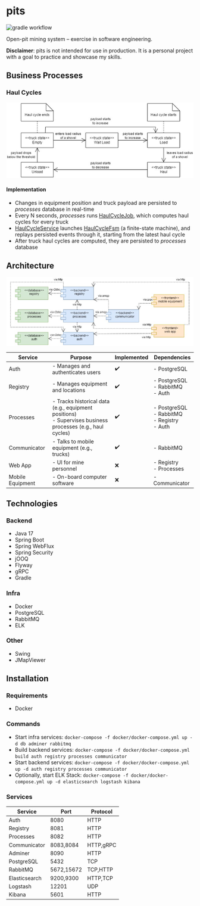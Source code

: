 # pits

![gradle workflow](https://github.com/vkremianskii/pits/actions/workflows/gradle.yml/badge.svg)

Open-pit mining system – exercise in software engineering.

**Disclaimer**: pits is not intended for use in production. It is a personal project with a goal to practice and showcase my skills.

## Business Processes

### Haul Cycles

![State diagram](doc/haul-cycles.jpg)

#### Implementation

- Changes in equipment position and truck payload are persisted to *processes* database in real-time
- Every N seconds, *processes* runs [HaulCycleJob](processes/src/main/java/com/github/vkremianskii/pits/processes/job/HaulCycleJob.java), which computes haul cycles for every truck
- [HaulCycleService](processes/src/main/java/com/github/vkremianskii/pits/processes/logic/HaulCycleService.java) launches [HaulCycleFsm](processes/src/main/java/com/github/vkremianskii/pits/processes/logic/fsm/HaulCycleFsm.java) (a finite-state machine), and replays persisted events through it, starting from the latest haul cycle
- After truck haul cycles are computed, they are persisted to *processes* database

## Architecture

![Component diagram](doc/components.jpg)

|Service|Purpose|Implemented|Dependencies|
|-|-|-|-|
|Auth|- Manages and authenticates users|:heavy_check_mark:|- PostgreSQL|
|Registry|- Manages equipment and locations|:heavy_check_mark:|- PostgreSQL<br>- RabbitMQ<br>- Auth|
|Processes|- Tracks historical data (e.g., equipment positions)<br>- Supervises business processes (e.g., haul cycles)|:heavy_check_mark:|- PostgreSQL<br>- RabbitMQ<br>- Registry<br>- Auth|
|Communicator|- Talks to mobile equipment (e.g., trucks)|:heavy_check_mark:|- RabbitMQ|
|Web App|- UI for mine personnel|:x:|- Registry<br>- Processes|
|Mobile Equipment|- On-board computer software|:x:|- Communicator|

## Technologies

### Backend

- Java 17
- Spring Boot
- Spring WebFlux
- Spring Security
- jOOQ
- Flyway
- gRPC
- Gradle

### Infra

- Docker
- PostgreSQL
- RabbitMQ
- ELK

### Other

- Swing
- JMapViewer

## Installation

### Requirements

- Docker

### Commands

- Start infra services: `docker-compose -f docker/docker-compose.yml up -d db adminer rabbitmq`
- Build backend services: `docker-compose -f docker/docker-compose.yml build auth registry processes communicator`
- Start backend services: `docker-compose -f docker/docker-compose.yml up -d auth registry processes communicator`
- Optionally, start ELK Stack: `docker-compose -f docker/docker-compose.yml up -d elasticsearch logstash kibana`

### Services

|Service|Port|Protocol|
|-|-|-|
|Auth|8080|HTTP|
|Registry|8081|HTTP|
|Processes|8082|HTTP|
|Communicator|8083,8084|HTTP,gRPC|
|Adminer|8090|HTTP|
|PostgreSQL|5432|TCP|
|RabbitMQ|5672,15672|TCP,HTTP|
|Elasticsearch|9200,9300|HTTP,TCP
|Logstash|12201|UDP
|Kibana|5601|HTTP
